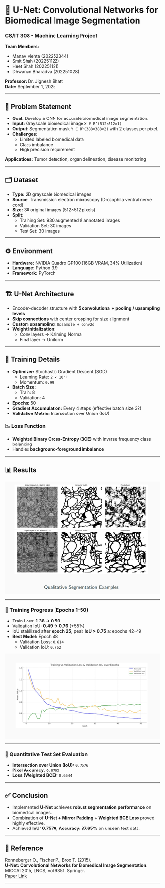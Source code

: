 # 🧠 U-Net: Convolutional Networks for Biomedical Image Segmentation  

### CS/IT 308 - Machine Learning Project  
**Team Members:**  
- Manav Mehta (202252344)  
- Smit Shah (202251122)  
- Heet Shah (202251121)  
- Dhwanan Bharadva (202251028)  

**Professor:** Dr. Jignesh Bhatt  
**Date:** September 1, 2025  

---

## 📌 Problem Statement
- **Goal:** Develop a CNN for accurate biomedical image segmentation.  
- **Input:** Grayscale biomedical image `X ∈ R^(512×512×1)`  
- **Output:** Segmentation mask `Y ∈ R^(388×388×2)` with 2 classes per pixel.  
- **Challenges:**  
  - Limited labeled biomedical data  
  - Class imbalance  
  - High precision requirement  

**Applications:** Tumor detection, organ delineation, disease monitoring  

---

## 🗂️ Dataset
- **Type:** 2D grayscale biomedical images  
- **Source:** Transmission electron microscopy (Drosophila ventral nerve cord)  
- **Size:** 30 original images (512×512 pixels)  
- **Split:**  
  - Training Set: 930 augmented & annotated images  
  - Validation Set: 30 images  
  - Test Set: 30 images  

---

## ⚙️ Environment
- **Hardware:** NVIDIA Quadro GP100 (16GB VRAM, 34% Utilization)  
- **Language:** Python 3.9  
- **Framework:** PyTorch  

---

## 🏗️ U-Net Architecture
- Encoder-decoder structure with **5 convolutional + pooling / upsampling levels**  
- **Skip connections** with center cropping for size alignment  
- **Custom upsampling:** `Upsample + Conv2d`  
- **Weight Initialization:**  
  - Conv layers → Kaiming Normal  
  - Final layer → Uniform  

---

## 🔧 Training Details
- **Optimizer:** Stochastic Gradient Descent (SGD)  
  - Learning Rate: `2 × 10⁻⁵`  
  - Momentum: `0.99`  
- **Batch Size:**  
  - Train: 8  
  - Validation: 4  
- **Epochs:** 50  
- **Gradient Accumulation:** Every 4 steps (effective batch size 32)  
- **Validation Metric:** Intersection over Union (IoU)  

### 📉 Loss Function
- **Weighted Binary Cross-Entropy (BCE)** with inverse frequency class balancing  
- Handles **background-foreground imbalance**  

---

## 📊 Results

![Training Progress](./result_1.png)

---

### 🔹 Training Progress (Epochs 1–50)
- Train Loss: **1.38 → 0.50**  
- Validation IoU: **0.49 → 0.76** (+55%)  
- IoU stabilized after **epoch 25**, peak **IoU > 0.75** at epochs 42–49  
- **Best Model:** Epoch 48  
  - Validation Loss: `0.614`  
  - Validation IoU: `0.762`  

![Training Progress](./result_2.png)

---

### 🔹 Quantitative Test Set Evaluation
- **Intersection over Union (IoU):** `0.7576`  
- **Pixel Accuracy:** `0.8765`  
- **Loss (Weighted BCE):** `0.6544`  

---

## ✅ Conclusion
- Implemented **U-Net** achieves **robust segmentation performance** on biomedical images.  
- Combination of **U-Net + Mirror Padding + Weighted BCE Loss** proved highly effective.  
- Achieved **IoU: 0.7576**, **Accuracy: 87.65%** on unseen test data.  

---

## 📖 Reference
Ronneberger O., Fischer P., Brox T. (2015).  
**U-Net: Convolutional Networks for Biomedical Image Segmentation**.  
MICCAI 2015, LNCS, vol 9351. Springer.  
[Paper Link](https://arxiv.org/abs/1505.04597)  

---
